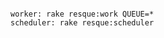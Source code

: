 <!-- usedin: [ _includes/_inlines/Deployment/common/proc-files/proc-files_how-to-run-background-processes-v1.md] -->

```

worker: rake resque:work QUEUE=*
scheduler: rake resque:scheduler

```
